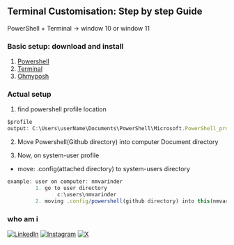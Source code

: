 ## Terminal Customisation: Step by step Guide

PowerShell + Terminal -> window 10 or window 11

### Basic setup: download and install
1. [Powershell](https://learn.microsoft.com/en-us/powershell/scripting/install/installing-powershell-on-windows?view=powershell-7.4)
2. [Terminal](https://github.com/microsoft/terminal)
3. [Ohmyposh](https://ohmyposh.dev/)


### Actual setup
1. find powershell profile location
```javascript
$profile
output: C:\Users\userName\Documents\PowerShell\Microsoft.PowerShell_profile.ps1
```
2. Move Powershell(Github directory) into computer Document directory
       
3. Now, on system-user profile
  *
    move: .config(attached directory) to system-users directory        
```javascript
example: user on computer: nmvarinder
         1. go to user directory 
                c:\users\nmvarinder
         2. moving .config/powershell(github directory) into this(nmvarinder) user directory       
```

### who am i
[![LinkedIn](https://img.shields.io/badge/LinkedIn-%230077B5.svg?logo=linkedin&logoColor=white)](https://linkedin.com/in/nmvarinder) [![Instagram](https://img.shields.io/badge/Instagram-%23E4405F.svg?logo=Instagram&logoColor=white)](https://instagram.com/nmvarinder) [![X](https://img.shields.io/badge/X-black.svg?logo=X&logoColor=white)](https://x.com/nmvarinder)     
